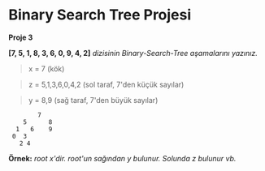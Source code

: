 # Binary Search Tree Projesi

**Proje 3**

**[7, 5, 1, 8, 3, 6, 0, 9, 4, 2]** *dizisinin Binary-Search-Tree aşamalarını yazınız.*
> x = 7 (kök)

> z = 5,1,3,6,0,4,2 (sol taraf, 7'den küçük sayılar)

> y = 8,9 (sağ taraf, 7'den büyük sayılar)

```
        7
    5      8
  1   6    9
 0  3
   2 4
```

**Örnek:** *root x'dir. root'un sağından y bulunur. Solunda z bulunur vb.*
